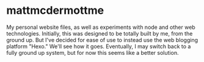 mattmcdermottme
===============

My personal website files, as well as experiments with node and other web technologies. Initially, this was designed to
be totally built by me, from the ground up. But I've decided for ease of use to instead use the web blogging platform
"Hexo." We'll see how it goes. Eventually, I may switch back to a fully ground up system, but for now this seems like a
better solution.
